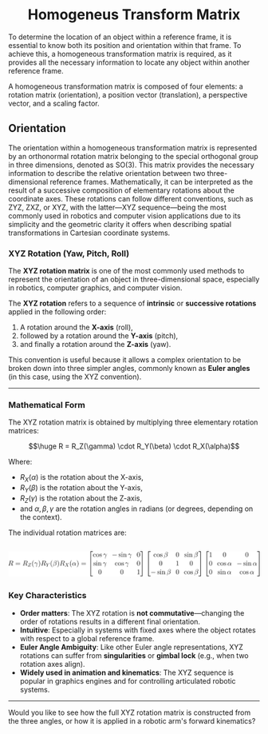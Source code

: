 

<h1 align="center">Homogeneus Transform Matrix</h1>

To determine the location of an object within a reference frame, it is essential to know both its position and orientation within that frame. To achieve this, a homogeneous transformation matrix is required, as it provides all the necessary information to locate any object within another reference frame.

A homogeneous transformation matrix is composed of four elements: a rotation matrix (orientation), a position vector (translation), a perspective vector, and a scaling factor.

## Orientation


The orientation within a homogeneous transformation matrix is represented by an orthonormal rotation matrix belonging to the special orthogonal group in three dimensions, denoted as SO(3). This matrix provides the necessary information to describe the relative orientation between two three-dimensional reference frames. Mathematically, it can be interpreted as the result of a successive composition of elementary rotations about the coordinate axes. These rotations can follow different conventions, such as ZYZ, ZXZ, or XYZ, with the latter—XYZ sequence—being the most commonly used in robotics and computer vision applications due to its simplicity and the geometric clarity it offers when describing spatial transformations in Cartesian coordinate systems.

### XYZ Rotation (Yaw, Pitch, Roll)


The **XYZ rotation matrix** is one of the most commonly used methods to represent the orientation of an object in three-dimensional space, especially in robotics, computer graphics, and computer vision.

The **XYZ rotation** refers to a sequence of **intrinsic** or **successive rotations** applied in the following order:

1. A rotation around the **X-axis** (roll),
2. followed by a rotation around the **Y-axis** (pitch),
3. and finally a rotation around the **Z-axis** (yaw).

This convention is useful because it allows a complex orientation to be broken down into three simpler angles, commonly known as **Euler angles** (in this case, using the XYZ convention).

---

### Mathematical Form

The XYZ rotation matrix is obtained by multiplying three elementary rotation matrices:

$$\huge R = R_Z(\gamma) \cdot R_Y(\beta) \cdot R_X(\alpha)$$


Where:

- $R_X(\alpha)$ is the rotation about the X-axis,
- $R_Y(\beta)$ is the rotation about the Y-axis,
- $R_Z(\gamma)$ is the rotation about the Z-axis,
- and $\alpha, \beta, \gamma$ are the rotation angles in radians (or degrees, depending on the context).

The individual rotation matrices are:

![](../../Images/HTM/00_HTM.svg)
---

### Key Characteristics

- **Order matters**: The XYZ rotation is **not commutative**—changing the order of rotations results in a different final orientation.
- **Intuitive**: Especially in systems with fixed axes where the object rotates with respect to a global reference frame.
- **Euler Angle Ambiguity**: Like other Euler angle representations, XYZ rotations can suffer from **singularities** or **gimbal lock** (e.g., when two rotation axes align).
- **Widely used in animation and kinematics**: The XYZ sequence is popular in graphics engines and for controlling articulated robotic systems.

---

Would you like to see how the full XYZ rotation matrix is constructed from the three angles, or how it is applied in a robotic arm's forward kinematics?